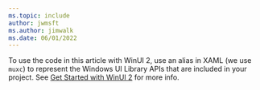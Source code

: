 ```yaml
---
ms.topic: include
author: jwmsft
ms.author: jimwalk
ms.date: 06/01/2022
---
```

To use the code in this article with WinUI 2, use an alias in XAML (we use `muxc`) to represent the Windows UI Library APIs that are included in your project. See [Get Started with WinUI 2](../apps/winui/winui2/getting-started.md) for more info.